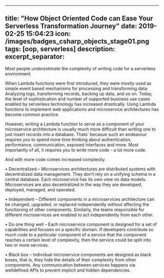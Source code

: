 
---
title:  "How Object Oriented Code can Ease Your Serverless Transformation Journey"
date:   2019-02-25 15:04:23
icon: /images/badges_csharp_objects_stage01.png
tags: [oop, serverless]
description: 
excerpt_separator: <!--more-->
---
Most people *underestimate* the complexity of writing code for a serverless environment. 

When Lambda functions were first introduced, they were mostly used as simple event based mechanisms for processing and transforming data: Analyzing logs, transforming records, backing up data, and so on. Today, the level of sophistication and number of supported business use cases enabled by serverless technology has increased drastically. Using Lambda functions to implement web applications and microservice architectures has become common practice.

However, writing a Lambda function to serve as a component of your microservice architecture is usually much more difficult than writing one to just insert records into a database. Thats' becasue such an endeavour requires you to spend more time thinking about authentication, performance, communication, exposed interfaces and more. Most importantly of all, it requires you to write more code - a lot more code.

And with more code comes increased complexity. 




• Decentralized – Microservices architectures are distributed systems
with decentralized data management. They don’t rely on a unifying
schema in a central database. Each microservice has its own view on
data models. Microservices are also decentralized in the way they are
developed, deployed, managed, and operated.

• Independent – Different components in a microservices architecture
can be changed, upgraded, or replaced independently without affecting
the functioning of other components. Similarly, the teams responsible
for different microservices are enabled to act independently from each
other.

• Do one thing well – Each microservice component is designed for a
set of capabilities and focuses on a specific domain. If developers
contribute so much code to a particular component of a service that the
component reaches a certain level of complexity, then the service could
be split into two or more services.

• Black box – Individual microservice components are designed as black
boxes, that is, they hide the details of their complexity from other
components. Any communication between services happens via welldefined APIs to prevent implicit and hidden dependencies.
